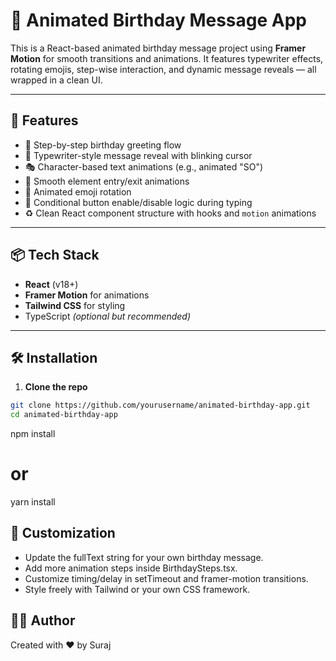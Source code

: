 # 🎉 Animated Birthday Message App

This is a React-based animated birthday message project using **Framer Motion** for smooth transitions and animations. It features typewriter effects, rotating emojis, step-wise interaction, and dynamic message reveals — all wrapped in a clean UI.

---

## 🚀 Features

- 🎈 Step-by-step birthday greeting flow
- 💬 Typewriter-style message reveal with blinking cursor
- 🎭 Character-based text animations (e.g., animated "SO")
- 🔄 Smooth element entry/exit animations
- 🎁 Animated emoji rotation
- 🧠 Conditional button enable/disable logic during typing
- ♻️ Clean React component structure with hooks and `motion` animations

---

## 📦 Tech Stack

- **React** (v18+)
- **Framer Motion** for animations
- **Tailwind CSS** for styling
- TypeScript _(optional but recommended)_

---

## 🛠️ Installation

1. **Clone the repo**

```bash
git clone https://github.com/yourusername/animated-birthday-app.git
cd animated-birthday-app
```

npm install
# or
yarn install


## 🧩 Customization

- Update the fullText string for your own birthday message.
- Add more animation steps inside BirthdaySteps.tsx.
- Customize timing/delay in setTimeout and framer-motion transitions.
- Style freely with Tailwind or your own CSS framework.

## 👨‍💻 Author
Created with ❤️ by Suraj

